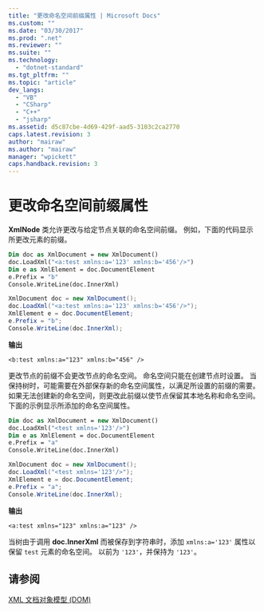 ```yaml
---
title: "更改命名空间前缀属性 | Microsoft Docs"
ms.custom: ""
ms.date: "03/30/2017"
ms.prod: ".net"
ms.reviewer: ""
ms.suite: ""
ms.technology: 
  - "dotnet-standard"
ms.tgt_pltfrm: ""
ms.topic: "article"
dev_langs: 
  - "VB"
  - "CSharp"
  - "C++"
  - "jsharp"
ms.assetid: d5c87cbe-4d69-429f-aad5-3103c2ca2770
caps.latest.revision: 3
author: "mairaw"
ms.author: "mairaw"
manager: "wpickett"
caps.handback.revision: 3
---
```

# 更改命名空间前缀属性
**XmlNode** 类允许更改与给定节点关联的命名空间前缀。  例如，下面的代码显示所更改元素的前缀。  
  
```vb  
Dim doc as XmlDocument = new XmlDocument()  
doc.LoadXml("<a:test xmlns:a='123' xmlns:b='456'/>")  
Dim e as XmlElement = doc.DocumentElement  
e.Prefix = "b"  
Console.WriteLine(doc.InnerXml)  
```  
  
```csharp  
XmlDocument doc = new XmlDocument();  
doc.LoadXml("<a:test xmlns:a='123' xmlns:b='456'/>");  
XmlElement e = doc.DocumentElement;         
e.Prefix = "b";  
Console.WriteLine(doc.InnerXml);  
```  
  
 **输出**  
  
```  
<b:test xmlns:a="123" xmlns:b="456" />  
```  
  
 更改节点的前缀不会更改节点的命名空间。  命名空间只能在创建节点时设置。  当保持树时，可能需要在外部保存新的命名空间属性，以满足所设置的前缀的需要。  如果无法创建新的命名空间，则更改此前缀以使节点保留其本地名称和命名空间。  下面的示例显示所添加的命名空间属性。  
  
```vb  
Dim doc as XmlDocument = new XmlDocument()  
doc.LoadXml("<test xmlns='123'/>")  
Dim e as XmlElement = doc.DocumentElement  
e.Prefix = "a"  
Console.WriteLine(doc.InnerXml)  
```  
  
```csharp  
XmlDocument doc = new XmlDocument();  
doc.LoadXml("<test xmlns='123'/>");  
XmlElement e = doc.DocumentElement;         
e.Prefix = "a";  
Console.WriteLine(doc.InnerXml);  
```  
  
 **输出**  
  
```  
<a:test xmlns="123" xmlns:a="123" />  
```  
  
 当树由于调用 **doc.InnerXml** 而被保存到字符串时，添加 `xmlns:a='123'` 属性以保留 `test` 元素的命名空间。  以前为 `'123'`，并保持为 `'123'`。  
  
## 请参阅  
 [XML 文档对象模型 \(DOM\)](../../../../docs/standard/data/xml/xml-document-object-model-dom.md)